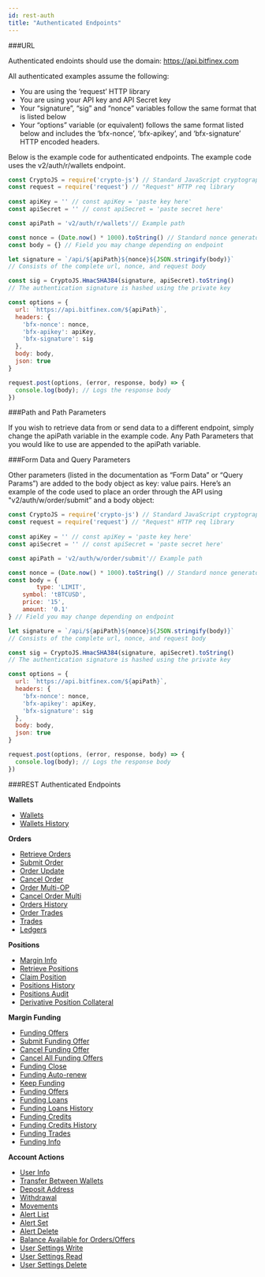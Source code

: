```yaml
---
id: rest-auth
title: "Authenticated Endpoints"
---
```


###URL

Authenticated endoints should use the domain:
https://api.bitfinex.com

All authenticated examples assume the following:
* You are using the ‘request’ HTTP library
* You are using your API key and API Secret key
* Your “signature”, “sig” and “nonce” variables follow the same format that is listed below
* Your “options” variable (or equivalent) follows the same format listed below and includes the ‘bfx-nonce’, ‘bfx-apikey’, and ‘bfx-signature’ HTTP encoded headers.

Below is the example code for authenticated endpoints. The example code uses the v2/auth/r/wallets endpoint.


```javascript
const CryptoJS = require('crypto-js') // Standard JavaScript cryptography library
const request = require('request') // "Request" HTTP req library
   
const apiKey = '' // const apiKey = 'paste key here'
const apiSecret = '' // const apiSecret = 'paste secret here'

const apiPath = 'v2/auth/r/wallets'// Example path

const nonce = (Date.now() * 1000).toString() // Standard nonce generator. Timestamp * 1000
const body = {} // Field you may change depending on endpoint

let signature = `/api/${apiPath}${nonce}${JSON.stringify(body)}` 
// Consists of the complete url, nonce, and request body

const sig = CryptoJS.HmacSHA384(signature, apiSecret).toString() 
// The authentication signature is hashed using the private key

const options = {
  url: `https://api.bitfinex.com/${apiPath}`,
  headers: {
    'bfx-nonce': nonce,
    'bfx-apikey': apiKey,
    'bfx-signature': sig
  },
  body: body,
  json: true
}

request.post(options, (error, response, body) => {
  console.log(body); // Logs the response body
})
```

###Path and Path Parameters

If you wish to retrieve data from or send data to a different endpoint, simply change the apiPath variable in the example code. Any Path Parameters that you would like to use are appended to the apiPath variable.

###Form Data and Query Parameters

Other parameters (listed in the documentation as “Form Data” or “Query Params”) are added to the body object as key: value pairs. Here’s an example of the code used to place an order through the API using "v2/auth/w/order/submit” and a body object:


```javascript
const CryptoJS = require('crypto-js') // Standard JavaScript cryptography library
const request = require('request') // "Request" HTTP req library
   
const apiKey = '' // const apiKey = 'paste key here'
const apiSecret = '' // const apiSecret = 'paste secret here'

const apiPath = 'v2/auth/w/order/submit'// Example path

const nonce = (Date.now() * 1000).toString() // Standard nonce generator. Timestamp * 1000
const body = {
		type: 'LIMIT',
    symbol: 'tBTCUSD',
    price: '15',
    amount: '0.1'
} // Field you may change depending on endpoint

let signature = `/api/${apiPath}${nonce}${JSON.stringify(body)}` 
// Consists of the complete url, nonce, and request body

const sig = CryptoJS.HmacSHA384(signature, apiSecret).toString() 
// The authentication signature is hashed using the private key

const options = {
  url: `https://api.bitfinex.com/${apiPath}`,
  headers: {
    'bfx-nonce': nonce,
    'bfx-apikey': apiKey,
    'bfx-signature': sig
  },
  body: body,
  json: true
}

request.post(options, (error, response, body) => {
  console.log(body); // Logs the response body
})
```

###REST Authenticated Endpoints

**Wallets**
* [Wallets](ref:rest-auth-wallets)
* [Wallets History](ref:rest-auth-wallets-hist)

**Orders**
* [Retrieve Orders](ref:rest-auth-orders)
* [Submit Order](ref:rest-auth-submit-order)
* [Order Update](ref:rest-auth-order-update)
* [Cancel Order](ref:rest-auth-cancel-order)
* [Order Multi-OP](ref:rest-auth-order-multi)
* [Cancel Order Multi](ref:rest-auth-order-cancel-multi)
* [Orders History](ref:rest-auth-orders-history)
* [Order Trades](ref:rest-auth-order-trades)
* [Trades](ref:rest-auth-trades)
* [Ledgers](ref:rest-auth-ledgers)

**Positions**
* [Margin Info](https://docs.bitfinex.com/reference#rest-auth-info-margin)
* [Retrieve Positions](https://docs.bitfinex.com/reference#rest-auth-positions)
* [Claim Position](https://docs.bitfinex.com/reference#rest-auth-position-claim)
* [Positions History](https://docs.bitfinex.com/reference#rest-auth-positions-hist)
* [Positions Audit](https://docs.bitfinex.com/reference#rest-auth-positions-audit)
* [Derivative Position Collateral](https://docs.bitfinex.com/reference#rest-auth-deriv-pos-collateral-set)

**Margin Funding**
* [Funding Offers](ref:rest-auth-funding-offers)
* [Submit Funding Offer](ref:rest-auth-submit-funding-offer)
* [Cancel Funding Offer](ref:rest-auth-cancel-funding-offer)
* [Cancel All Funding Offers](ref:rest-auth-cancel-all-funding-offers)
* [Funding Close](ref:rest-auth-funding-close)
* [Funding Auto-renew](ref:rest-auth-funding-auto-renew)
* [Keep Funding](ref:rest-auth-keep-funding)
* [Funding Offers](ref:rest-auth-funding-offers)
* [Funding Loans](ref:rest-auth-funding-loans)
* [Funding Loans History](ref:rest-auth-funding-loans-hist)
* [Funding Credits](ref:rest-auth-funding-credits)
* [Funding Credits History](ref:rest-auth-funding-credits-hist)
* [Funding Trades](ref:rest-auth-funding-trades-hist)
* [Funding Info](ref:rest-auth-info-funding)

**Account Actions**
* [User Info](ref:rest-auth-info-user)
* [Transfer Between Wallets](ref:rest-auth-transfer)
* [Deposit Address](ref:rest-auth-deposit-address)
* [Withdrawal](ref:rest-auth-withdraw)
* [Movements](ref:rest-auth-movements)
* [Alert List](ref:rest-auth-alerts)
* [Alert Set](ref:rest-auth-alert-set)
* [Alert Delete](ref:rest-auth-alert-del)
* [Balance Available for Orders/Offers](ref:rest-auth-calc-order-avail)
* [User Settings Write](ref:rest-auth-settings-set)
* [User Settings Read](ref:rest-auth-settings)
* [User Settings Delete](ref:rest-auth-settings-del)
